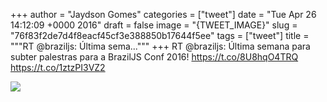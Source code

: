 
+++
author = "Jaydson Gomes"
categories = ["tweet"]
date = "Tue Apr 26 14:12:09 +0000 2016"
draft = false
image = "{TWEET_IMAGE}"
slug = "76f83f2de7d4f8eacf45cf3e388850b17644f5ee"
tags = ["tweet"]
title = """RT @braziljs: Última sema..."""
+++
RT @braziljs: Última semana para subter palestras para a BrazilJS Conf 2016! https://t.co/8U8hqO4TRQ https://t.co/1ztzPI3VZ2

![](/images/tweet-media/724964286951489537-Cg7hQXqW0AAelbn.jpg)
